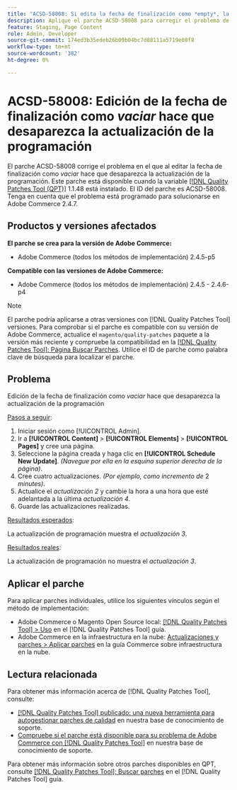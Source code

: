 ```yaml
---
title: "ACSD-58008: Si edita la fecha de finalización como *empty*, la actualización de la programación desaparece"
description: Aplique el parche ACSD-58008 para corregir el problema de Adobe Commerce en el que editar la fecha de finalización como *empty* hace que desaparezca la actualización de la programación.
feature: Staging, Page Content
role: Admin, Developer
source-git-commit: 174ed3b35edeb26b09b04bc7d88111a5719e08f8
workflow-type: tm+mt
source-wordcount: '382'
ht-degree: 0%

---
```


# ACSD-58008: Edición de la fecha de finalización como *vaciar* hace que desaparezca la actualización de la programación

El parche ACSD-58008 corrige el problema en el que al editar la fecha de finalización como *vaciar* hace que desaparezca la actualización de la programación. Este parche está disponible cuando la variable [[!DNL Quality Patches Tool (QPT)]](/help/announcements/adobe-commerce-announcements/magento-quality-patches-released-new-tool-to-self-serve-quality-patches.md) 1.1.48 está instalado. El ID del parche es ACSD-58008. Tenga en cuenta que el problema está programado para solucionarse en Adobe Commerce 2.4.7.

## Productos y versiones afectados

**El parche se crea para la versión de Adobe Commerce:**

* Adobe Commerce (todos los métodos de implementación) 2.4.5-p5

**Compatible con las versiones de Adobe Commerce:**

* Adobe Commerce (todos los métodos de implementación) 2.4.5 - 2.4.6-p4

>[!NOTE]
>
>El parche podría aplicarse a otras versiones con [!DNL Quality Patches Tool] versiones. Para comprobar si el parche es compatible con su versión de Adobe Commerce, actualice el `magento/quality-patches` paquete a la versión más reciente y compruebe la compatibilidad en la [[!DNL Quality Patches Tool]: Página Buscar Parches](https://experienceleague.adobe.com/tools/commerce-quality-patches/index.html). Utilice el ID de parche como palabra clave de búsqueda para localizar el parche.

## Problema

Edición de la fecha de finalización como *vaciar* hace que desaparezca la actualización de la programación

<u>Pasos a seguir</u>:

1. Iniciar sesión como [!UICONTROL Admin].
1. Ir a **[!UICONTROL Content]** > **[!UICONTROL Elements]** > **[!UICONTROL Pages]** y cree una página.
1. Seleccione la página creada y haga clic en **[!UICONTROL Schedule New Update]**. *(Navegue por ella en la esquina superior derecha de la página)*.
1. Cree cuatro actualizaciones. *(Por ejemplo, como incremento de* 2 *minutes)*.
1. Actualice el *actualización 2* y cambie la hora a una hora que esté adelantada a la última *actualización 4*.
1. Guarde las actualizaciones realizadas.

<u>Resultados esperados</u>:

La actualización de programación muestra el *actualización 3*.

<u>Resultados reales</u>:

La actualización de programación no muestra el *actualización 3*.

## Aplicar el parche

Para aplicar parches individuales, utilice los siguientes vínculos según el método de implementación:

* Adobe Commerce o Magento Open Source local: [[!DNL Quality Patches Tool] > Uso](https://experienceleague.adobe.com/docs/commerce-operations/tools/quality-patches-tool/usage.html) en el [!DNL Quality Patches Tool] guía.
* Adobe Commerce en la infraestructura en la nube: [Actualizaciones y parches > Aplicar parches](https://experienceleague.adobe.com/docs/commerce-cloud-service/user-guide/develop/upgrade/apply-patches.html) en la guía Commerce sobre infraestructura en la nube.

## Lectura relacionada

Para obtener más información acerca de [!DNL Quality Patches Tool], consulte:

* [[!DNL Quality Patches Tool] publicado: una nueva herramienta para autogestionar parches de calidad](/help/announcements/adobe-commerce-announcements/magento-quality-patches-released-new-tool-to-self-serve-quality-patches.md) en nuestra base de conocimiento de soporte.
* [Compruebe si el parche está disponible para su problema de Adobe Commerce con [!DNL Quality Patches Tool]](/help/support-tools/patches-available-in-qpt-tool/check-patch-for-magento-issue-with-magento-quality-patches.md) en nuestra base de conocimiento de soporte.

Para obtener más información sobre otros parches disponibles en QPT, consulte [[!DNL Quality Patches Tool]: Buscar parches](https://experienceleague.adobe.com/tools/commerce-quality-patches/index.html) en el [!DNL Quality Patches Tool] guía.